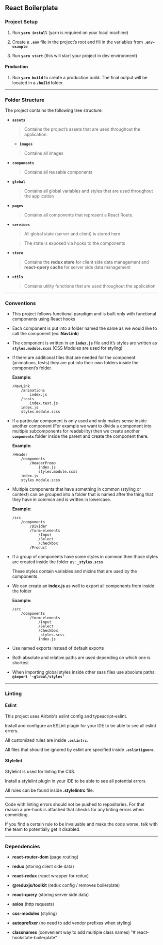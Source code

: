 ## React Boilerplate

### Project Setup

1. Run **`yarn install`** (yarn is required on your local machine)

1. Create a **`.env`** file in the project’s root and fill in the variables from **`.env-example`**

1. Run **`yarn start`** (this will start your project in dev environment)

#### Production
1. Run **`yarn build`** to create a production build. The final output will be located in a **`/build`** folder.

---

### Folder Structure

The project contains the following tree structure:

- **`assets`**
  > Contains the project’s assets that are used throughout the application.

  - **`images`**
  > Contains all images

- **`components`**
  > Contains all reusable components

- **`global`**
  > Contains all global variables and styles that are used throughout the application

- **`pages`**
  > Contains all components that represent a React Route.

- **`services`**
  > All global state (server and client) is stored here

  > The state is exposed via hooks to the components

- **`store`**
  > Contains the **redux store** for client side data management and **react-query cache** for server side data management

- **`utils`**
  > Contains utility functions that are used throughout the application

---

### Conventions

- This project follows functional paradigm and is built only with functional components using React hooks

- Each component is put into a folder named the same as we would like to call the component (ex: **NavLink**)

- The component is written in an **`index.js`** file and it’s styles are written as **`styles.module.scss`** (CSS Modules are used for styling)

- If there are additional files that are needed for the component (animations, tests) they are put into their own folders inside the component’s folder.

  **Example:**
    ```
    /NavLink
        /animations
            index.js
        /tests
            index.test.js
        index.js
        styles.module.scss
    ```

- If a particular component is only used and only makes sense inside another component (For example we want to divide a component into multiple subcomponents for readability) then we create another **`components`** folder inside the parent and create the component there.

  **Example:**
    ```
    /Header
        /components
            /HeaderPromo
                index.js
                styles.module.scss
        index.js
        styles.module.scss
    ```

- Multiple components that have something in common (styling or context) can be grouped into a folder that is named after the thing that they have in common and is written in lowercase.

  **Example:**
    ```
    /src
        /components
            /Divider
            /form-elements
                /Input
                /Select
                /Checkbox
            /Product
    ```

- If a group of components have some styles in common then those styles are created inside the folder as: **`_styles.scss`**

  These styles contain variables and mixins that are used by the components

- We can create an **index.js** as well to export all components from inside the folder

  **Example:**
    ```
    /src
        /components
            /form-elements
                /Input
                /Select
                /Checkbox
                _styles.scss
                index.js
    ```

- Use named exports instead of default exports

- Both absolute and relative paths are used depending on which one is shortest

- When importing global styles inside other sass files use absolute paths: **`@import '~global/styles'`**

---

### Linting

#### Eslint

This project uses Airbnb's eslint config and typescript-eslint.

Install and configure an ESLint plugin for your IDE to be able to see all eslint errors.

All customized rules are inside **`.eslintrc`**.

All files that should be ignored by eslint are specified inside **`.eslintignore`**.

#### Stylelint

Stylelint is used for linting the CSS.

Install a stylelint plugin in your IDE to be able to see all potential errors.

All rules can be found inside **.stylelintrc** file.

---

Code with linting errors should not be pushed to repositories. For that reason a pre-hook is attached that checks for any linting errors when committing.

If you find a certain rule to be invaluable and make the code worse, talk with the team to potentially get it disabled.

---

### Dependencies

- **react-router-dom** (page routing)

- **redux** (storing client side data)

- **react-redux** (react wrapper for redux)

- **@reduxjs/toolkit** (redux config / removes boilerplate)

- **react-query** (storing server side data)

- **axios** (http requests)

- **css-modules** (styling)

- **autoprefixer** (no need to add vendor prefixes when styling)

- **classnames** (convenient way to add multiple class names)
"# react-hookstate-boilerplate" 

